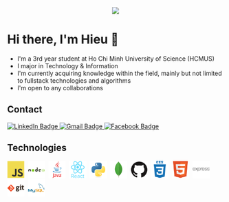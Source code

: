 <div align="center">
  <img src="https://media.giphy.com/media/QVz8bVdhi6dmkIkg61/giphy.gif" width="100">
</div>

# Hi there, I'm Hieu 👋

- I'm a 3rd year student at Ho Chi Minh University of Science (HCMUS)
- I major in Technology & Information
- I'm currently acquiring knowledge within the field, mainly but not limited to fullstack technologies and algorithms
- I'm open to any collaborations

## Contact

<div id="badges">
  <a href="https://www.linkedin.com/in/nhthieu16/">
    <img src="https://img.shields.io/badge/nhthieu16-0077B5?style=for-the-badge&logo=linkedin&logoColor=white" alt="LinkedIn Badge" width="80">
  </a>
  <a href="mailto:nguyenhotrunghieu0106@gmail.com">
    <img src="https://img.shields.io/badge/nguyenhotrunghieu0106@gmail.com-D14836?style=for-the-badge&logo=gmail&logoColor=white" alt="Gmail Badge" width="210">
  </a>
  <a href="https://www.facebook.com/hieu0106/">
    <img src="https://img.shields.io/badge/hieu0106-1877F2?style=for-the-badge&logo=facebook&logoColor=white" alt="Facebook Badge" width="74">
  </a>
</div>

## Technologies

<div>
  <img src="https://github.com/devicons/devicon/blob/master/icons/javascript/javascript-original.svg" title="JavaScript" alt="JavaScript" width="40" height="40"/>&nbsp;
  <img src="https://github.com/devicons/devicon/blob/master/icons/nodejs/nodejs-original-wordmark.svg" title="NodeJS" alt="NodeJS" width="40" height="40"/>&nbsp;
  <img src="https://github.com/devicons/devicon/blob/master/icons/java/java-original-wordmark.svg" title="Java" alt="Java" width="40" height="40"/>&nbsp;
  <img src="https://github.com/devicons/devicon/blob/master/icons/react/react-original-wordmark.svg" title="React" alt="React" width="40" height="40"/>&nbsp;
  <img src="https://github.com/devicons/devicon/blob/master/icons/python/python-original.svg" title="Python" alt="Python" width="40" height="40"/>&nbsp;
  <img src="https://github.com/devicons/devicon/blob/master/icons/mongodb/mongodb-original.svg" title="MongoDB" alt="MongoDB" width="40" height="40"/>&nbsp;
  <img src="https://github.com/devicons/devicon/blob/master/icons/github/github-original.svg" title="Github" alt="Github" width="40" height="40"/>&nbsp;
  <img src="https://github.com/devicons/devicon/blob/master/icons/css3/css3-plain-wordmark.svg"  title="CSS3" alt="CSS" width="40" height="40"/>&nbsp;
  <img src="https://github.com/devicons/devicon/blob/master/icons/html5/html5-original.svg" title="HTML5" alt="HTML" width="40" height="40"/>&nbsp;
  <img src="https://github.com/devicons/devicon/blob/master/icons/express/express-original-wordmark.svg" title="ExpressJS" alt="ExpressJS" width="40" height="40"/>&nbsp;
  <img src="https://github.com/devicons/devicon/blob/master/icons/git/git-original-wordmark.svg" title="ExpressJS" alt="ExpressJS" width="40" height="40"/>&nbsp;
  <img src="https://github.com/devicons/devicon/blob/master/icons/mysql/mysql-original-wordmark.svg" title="MySQL" alt="MySQL" width="40" height="40"/>&nbsp;
 </div>

